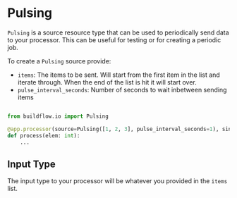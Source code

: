 # Pulsing

`Pulsing` is a source resource type that can be used to periodically send data to your processor. This can be useful for testing or for creating a periodic job.

To create a `Pulsing` source provide:
- `items`: The items to be sent. Will start from the first item in the list and iterate through. When the end of the list is hit it will start over.
- `pulse_interval_seconds`: Number of seconds to wait inbetween sending items

```python

from buildflow.io import Pulsing

@app.processor(source=Pulsing([1, 2, 3], pulse_interval_seconds=1), sink=...)
def process(elem: int):
    ...
```

## Input Type

The input type to your processor will be whatever you provided in the `items` list.